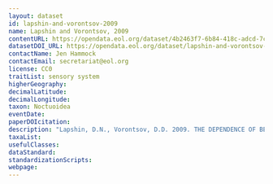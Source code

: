 ```yaml
---
layout: dataset
id: lapshin-and-vorontsov-2009
name: Lapshin and Vorontsov, 2009
contentURL: https://opendata.eol.org/dataset/4b2463f7-6b84-418c-adcd-7caf65ffdb48/resource/2315170a-3893-41ec-a5b1-e083e0884ff9/download/archive.zip
datasetDOI_URL: https://opendata.eol.org/dataset/lapshin-and-vorontsov-2009
contactName: Jen Hammock
contactEmail: secretariat@eol.org
license: CC0
traitList: sensory system
higherGeography:
decimalLatitude:
decimalLongitude:
taxon: Noctuoidea
eventDate:
paperDOIcitation: 
description: "Lapshin, D.N., Vorontsov, D.D. 2009. THE DEPENDENCE OF BEHAVIORAL AUDITORY THRESHOLDS ON TH E DELAY OF ECHO-LIKE SIGNALS IN NOCTUID MOTHS (LEPIDOPTERA, NOCTUIDAE). Journal of Integrative Neuroscience, Vol. 8, No. 1 (2009) 1-12. http://www.lapshin.iitp.ru/project2/pdf/lapsh09e.pdf"
taxaList: 
usefulClasses:
dataStandard:
standardizationScripts:
webpage:
---
```


